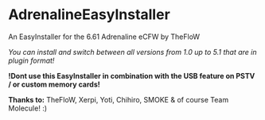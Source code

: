 # AdrenalineEasyInstaller
An EasyInstaller for the 6.61 Adrenaline eCFW by TheFloW

*You can install and switch between all versions from 1.0 up to 5.1 that are in plugin format!*


**!Dont use this EasyInstaller in combination with the USB feature on PSTV / or custom memory cards!**

**Thanks to:** TheFloW, Xerpi, Yoti, Chihiro, SMOKE & of course Team Molecule! :)
